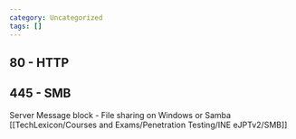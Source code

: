 ```yaml
---
category: Uncategorized
tags: []
---
```


## 80 - HTTP

## 445 - SMB
Server Message block - File sharing on Windows or Samba
[[TechLexicon/Courses and Exams/Penetration Testing/INE eJPTv2/SMB]]